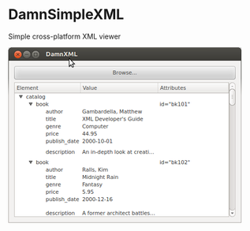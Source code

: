 DamnSimpleXML
=======

Simple cross-platform XML viewer

![](screenshot.png "DamnSimpleXML on Ubuntu 12.04")
